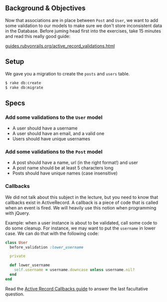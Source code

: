 ## Background & Objectives

Now that associations are in place between `Post` and `User`, we want
to add some validation to our models to make sure we don't store
inconsistent data in the Database. Before juming head first into the
exercises, take 15 minutes and read this really good guide:

[guides.rubyonrails.org/active_record_validations.html](http://edgeguides.rubyonrails.org/active_record_validations.html)


## Setup

We gave you a migration to create the `posts` and `users` table.

```bash
$ rake db:create
$ rake db:migrate
```

## Specs

### Add some validations to the `User` model

- A user should have a username
- A user should have an email, and a valid one
- Users should have unique usernames

### Add some validations to the `Post` model

- A post should have a name, url (in the right format!) and user
- A post name should be at least 5 characters long
- Posts should have unique names (case insensitive)

### Callbacks

We did not talk about this subject in the lecture, but you need to know that
callbacks exist in ActiveRecord. A callback is a piece of code that is called
when an event is fired. We will heavily use this notion when programming
with jQuery.

Example: when a user instance is about to be validated, call some code to do
some cleanup. For instance, we may want to put the `username` in lower case.
We can do that with the following code:

```ruby
class User
  before_validation :lower_username

  private

  def lower_username
    self.username = username.downcase unless username.nil?
  end
end
```

Read the [Active Record Callbacks guide](http://guides.rubyonrails.org/active_record_callbacks.html)
to answer the last facultative question.